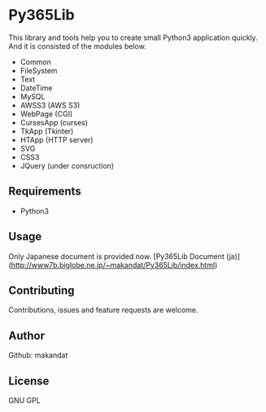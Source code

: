 # Py365Lib
This library and tools help you to create small Python3 application quickly.
And it is consisted of the modules below.

- Common
- FileSystem
- Text
- DateTime
- MySQL
- AWSS3 (AWS S3)
- WebPage (CGI)
- CursesApp (curses)
- TkApp (Tkinter)
- HTApp (HTTP server)
- SVG
- CSS3
- JQuery (under consruction)

## Requirements
- Python3

## Usage
Only Japanese document is provided now.
[Py365Lib Document (ja)] (http://www7b.biglobe.ne.jp/~makandat/Py365Lib/index.html)


## Contributing
Contributions, issues and feature requests are welcome.

## Author
Github: makandat

## License
GNU GPL

